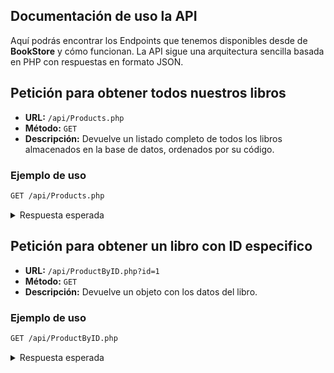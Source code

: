 ## Documentación de uso la API

Aquí podrás encontrar los Endpoints que tenemos disponibles desde de **BookStore** y cómo funcionan.
La API sigue una arquitectura sencilla basada en PHP con respuestas en formato JSON.

## Petición para obtener todos nuestros libros

- **URL:** `/api/Products.php`  
- **Método:** `GET`  
- **Descripción:** Devuelve un listado completo de todos los libros almacenados en la base de datos, ordenados por su código.

### Ejemplo de uso

```bash
GET /api/Products.php
```

<details>
  <summary>Respuesta esperada</summary>

```json
[
  {
    "codigo_libro": 1,
    "titulo": "Trono de cristal",
    "genero": "Fantasía",
    "editorial": "Hidra",
    "n_pag": 528,
    "idioma": "Español",
    "fecha_publ": "2020-11-02",
    "encuadernacion": "Tapa blanda",
    "precio": "18.15",
    "descripcion_libro": "Ejemplo de descripción",
    "serie": "Trono de cristal",
    "numero": 1,
    "codigo_autor": 1,
    "activado": 1
  },
  {
    "codigo_libro": 2,
    "titulo": "Corona de medianoche",
    "genero": "Fantasía",
    "editorial": "Hidra",
    "n_pag": 512,
    "idioma": "Español",
    "fecha_publ": "2021-03-08",
    "encuadernacion": "Tapa blanda",
    "precio": "18.15",
    "descripcion_libro": "Ejemplo de descripción",
    "serie": "Trono de cristal",
    "numero": 2,
    "codigo_autor": 1,
    "activado": 1
  }
]
```
</details>


## Petición para obtener un libro con ID especifico

- **URL:** `/api/ProductByID.php?id=1`  
- **Método:** `GET`  
- **Descripción:** Devuelve un objeto con los datos del libro.

### Ejemplo de uso

```bash
GET /api/ProductByID.php
```

<details>
  <summary>Respuesta esperada</summary>

```json
{
  "codigo_libro": 1,
  "titulo": "Trono de cristal",
  "genero": "Fantasía",
  "editorial": "Hidra",
  "n_pag": 528,
  "idioma": "Español",
  "fecha_publ": "2020-11-02",
  "encuadernacion": "Tapa blanda",
  "precio": "18.15",
  "descripcion_libro": "Ejemplo de descripción",
  "serie": "Trono de cristal",
  "numero": 1,
  "codigo_autor": 1,
  "activado": 1
}
```
</details>
